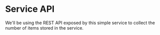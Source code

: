 # Service API

We'll be using the REST API exposed by this simple service to collect the number of items stored in the service.

